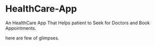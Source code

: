 # HealthCare-App

An HealthCare App That Helps patient to Seek for Doctors and Book Appointments.

here are few of glimpses.


